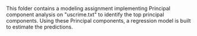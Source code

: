 This folder contains a modeling assignment implementing Principal component analysis on "uscrime.txt" to identify the top principal components. Using these Principal components, a regression model is built to estimate the predictions.

